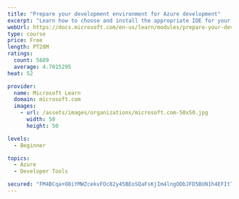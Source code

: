 ```yaml
---
title: "Prepare your development environment for Azure development"
excerpt: "Learn how to choose and install the appropriate IDE for your requirements to help you build, deploy, monitor, and scale cloud-hosted solutions."
webUrl: https://docs.microsoft.com/en-us/learn/modules/prepare-your-dev-environment-for-azure-development/
type: course
price: Free
length: PT28M
ratings:
  count: 5689
  average: 4.7015295
heat: 52

provider:
  name: Microsoft Learn
  domain: microsoft.com
  images:
    - url: /assets/images/organizations/microsoft.com-50x50.jpg
      width: 50
      height: 50

levels:
  - Beginner

topics:
  - Azure
  - Developer Tools

secured: "FM4BCqa+O8iYMWZcekvFOc82y45BEoSQaFsKjIm4lngODbJFD5BUN1h4EFItTksH/dyiYMhFiR2M1HZpnCzWGGm28Z4vPjxy4kJAQgPDIq9H8UjSeCYxw4H8TumO2NazFPZz9XgMIhzYsjHGMuCJLZHeBfPYDcQ3zV+2I6ch8tH6BTJgdeH6v/dgf/aUvgpe8A8lhMkC/yNn5dKUPHZ/Xcjfzo3wvVDGlnYFeINScF6Qml6/7lighgD+Nj9gYou3xizGFvDHsD0Te4UjefpiyhKJy6HN5sF7dDhz8PHqL+MtuBlZz87zzqsfzikQN+NefIQBpdzGsKWEjF+Osq025Y2EHSYNJ4hev7f76EnbsUzbtm3Hh6GxGwJdgGuNncgecsc+c+clovOJRinig9pSF8g+WqytmFjJ/h8yPM9rlyk=;R8ZAGsavDFZou3ENXmN25g=="
---
```


